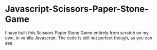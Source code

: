 # Javascript-Scissors-Paper-Stone-Game
I have built this Scissors Paper Stone Game entirely from scratch on my own, in vanilla Javascript. The code is still not perfect though, as you can see.
